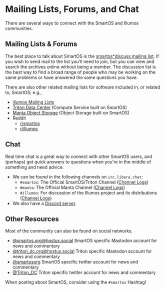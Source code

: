 # Mailing Lists, Forums, and Chat

<!-- markdownlint-disable foo -->

There are several ways to connect with the SmartOS and Illumos
communities.

## Mailing Lists & Forums

The best place to talk about SmartOS is the [smartos*discuss mailing
list](https://smartos.topicbox.com/groups/smartos*discuss). If you wish
to send mail to the list you'll need to join, but you can view and
search the archives online without being a member. The discussion list
is the best way to find a broad range of people who may be working on
the same problems or have answered the same questions you have.

There are also other related mailing lists for software included in, or
related to, SmartOS; e.g.,

* [illumos Mailing Lists](https://illumos.org/docs/community/lists/)
* [Triton Data Center](https://smartdatacenter.topicbox.com/groups/sdc*discuss)
  (Compute Service built on SmartOS)
* [Manta Object Storage](https://mantastorage.topicbox.com/groups/manta*discuss)
  (Object Storage built on SmartOS)
* Reddit
    * [r/smartos](https://reddit.com/r/smartos)
    * [r/illumos](https://reddit.com/r/illumos)

## Chat

Real time chat is a great way to connect with other SmartOS users,
and (perhaps) get quick answers to questions when you're in the middle
of something and need advice.

* We can be found in the following channels on `irc.libera.chat`:
    * `#smartos`: The Official SmartOS/Triton Channel
      ([Channel Logs](https://log.omnios.org/smartos/))
    * `#manta`: The Official Manta Channel
      ([Channel Logs](https://log.omnios.org/manta/))
    * `#illumos`: For discussion of the Illumos project and its
      distributions ([Channel Logs](https://log.omnios.org/illumos))
* We also have a [Discord server](https://discord.gg/v4NwA3Hqay).

## Other Resources

Most of the community can also be found on social networks.

* [@smartos.org@hostux.social](https://hostux.social/@smartosorg) SmartOS
  specific Mastodon account for news and commentary
* [@triton_dc.org@hostux.social](https://hostux.social/@triton_dc) Triton
  specific Mastodon account for news and commentary
* [@smartosorg](https://twitter.com/joyentsmartos) SmartOS specific
  twitter account for news and commentary
* [@Triton_DC](https://twitter.com/SmartDataCenter) Triton specific
  twitter account for news and commentary

When posting about SmartOS, consider using the `#smartos` Hashtag!
